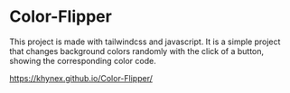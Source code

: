# Color-Flipper
This project is made with tailwindcss and javascript. It is a simple project that changes background colors randomly with the click of a button, showing the corresponding color code.


 https://khynex.github.io/Color-Flipper/
